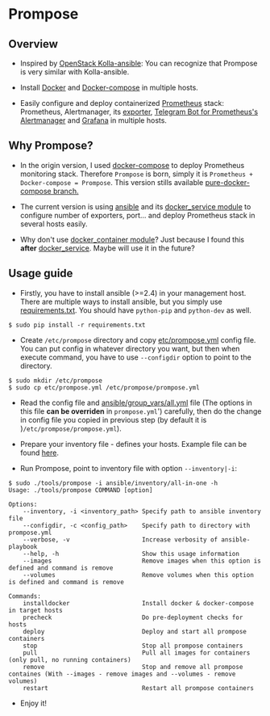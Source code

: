 # Prompose

## Overview

* Inspired by [OpenStack Kolla-ansible](https://github.com/openstack/kolla-ansible): You can recognize that Prompose is very similar with Kolla-ansible.

* Install [Docker](https://www.docker.com/) and [Docker-compose](https://docs.docker.com/compose/) in multiple hosts.

* Easily configure and deploy containerized [Prometheus](https://prometheus.io) stack: Prometheus, Alertmanager,  its [exporter](https://prometheus.io/docs/instrumenting/exporters/), [Telegram Bot for Prometheus's Alertmanager](https://github.com/metalmatze/alertmanager-bot) and [Grafana](https://grafana.com/) in multiple hosts.

## Why Prompose?

* In the origin version, I used [docker-compose](https://docs.docker.com/compose/) to deploy Prometheus monitoring stack. Therefore `Prompose` is born, simply it is `Prometheus + Docker-compose = Prompose`. This version stills available [pure-docker-compose branch.](https://github.com/ntk148v/prompose/tree/pure-docker-compose)

* The current version is using [ansible](https://github.com/ansible/ansible) and its [docker\_service module](https://docs.ansible.com/ansible/2.5/modules/docker_service_module.html) to configure number of exporters, port... and deploy Prometheus stack in several hosts easily.

* Why don't use [docker\_container module](https://docs.ansible.com/ansible/2.5/modules/docker_container_module.html)? Just because I found this **after** [docker\_service](https://docs.ansible.com/ansible/2.5/modules/docker_container_module.html). Maybe will use it in the future?

## Usage guide

* Firstly, you have to install ansible (>=2.4) in your management host. There are multiple ways to install ansible, but you simply use [requirements.txt](./requirements.txt). You should have `python-pip` and `python-dev` as well.

```
$ sudo pip install -r requirements.txt
```

* Create `/etc/prompose` directory and copy [etc/prompose.yml](./etc/prompose.yml) config file. You can put config in whatever directory you want, but then when execute command, you have to use `--configdir` option to point to the directory.

```
$ sudo mkdir /etc/prompose
$ sudo cp etc/prompose.yml /etc/prompose/prompose.yml
```

* Read the config file and [ansible/group\_vars/all.yml](./ansible/group_vars/all.yml) file (The options in this file **can be overriden** in `prompose.yml`') carefully, then do the change in config file you copied in previous step (by default it is )`/etc/prompose/prompose.yml`).

* Prepare your inventory file - defines your hosts. Example file can be found [here](./ansible/inventory/).

* Run Prompose, point to inventory file with option `--inventory|-i`:

```
$ sudo ./tools/prompose -i ansible/inventory/all-in-one -h    
Usage: ./tools/prompose COMMAND [option]

Options:
    --inventory, -i <inventory_path> Specify path to ansible inventory file
    --configdir, -c <config_path>    Specify path to directory with prompose.yml
    --verbose, -v                    Increase verbosity of ansible-playbook
    --help, -h                       Show this usage information
    --images                         Remove images when this option is defined and command is remove
    --volumes                        Remove volumes when this option is defined and command is remove

Commands:
    installdocker                    Install docker & docker-compose in target hosts
    precheck                         Do pre-deployment checks for hosts
    deploy                           Deploy and start all prompose containers
    stop                             Stop all prompose containers
    pull                             Pull all images for containers (only pull, no running containers)
    remove                           Stop and remove all prompose containes (With --images - remove images and --volumes - remove volumes)
    restart                          Restart all prompose containers
```

* Enjoy it!
